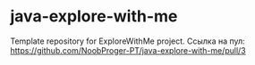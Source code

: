 # java-explore-with-me
Template repository for ExploreWithMe project.
Ссылка на пул: https://github.com/NoobProger-PT/java-explore-with-me/pull/3

